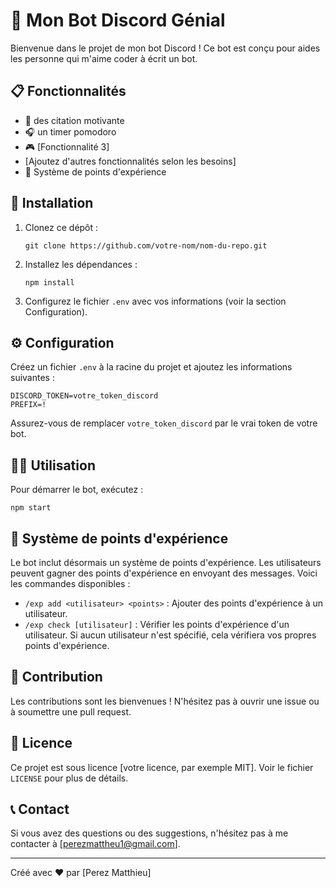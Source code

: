 # 🤖 Mon Bot Discord Génial

Bienvenue dans le projet de mon bot Discord ! Ce bot est conçu pour aides les personne qui m'aime coder à écrit un bot.

## 📋 Fonctionnalités

- 🦾 des citation motivante 
- 🎧 un timer pomodoro
- 🎮 [Fonctionnalité 3]
- [Ajoutez d'autres fonctionnalités selon les besoins]
- 🌟 Système de points d'expérience

## 🚀 Installation

1. Clonez ce dépôt :
   ```
   git clone https://github.com/votre-nom/nom-du-repo.git
   ```
2. Installez les dépendances :
   ```
   npm install
   ```
3. Configurez le fichier `.env` avec vos informations (voir la section Configuration).

## ⚙️ Configuration

Créez un fichier `.env` à la racine du projet et ajoutez les informations suivantes :

```
DISCORD_TOKEN=votre_token_discord
PREFIX=!
```

Assurez-vous de remplacer `votre_token_discord` par le vrai token de votre bot.

## 🏃‍♂️ Utilisation

Pour démarrer le bot, exécutez :

```
npm start
```

## 🌟 Système de points d'expérience

Le bot inclut désormais un système de points d'expérience. Les utilisateurs peuvent gagner des points d'expérience en envoyant des messages. Voici les commandes disponibles :

- `/exp add <utilisateur> <points>` : Ajouter des points d'expérience à un utilisateur.
- `/exp check [utilisateur]` : Vérifier les points d'expérience d'un utilisateur. Si aucun utilisateur n'est spécifié, cela vérifiera vos propres points d'expérience.

## 🤝 Contribution

Les contributions sont les bienvenues ! N'hésitez pas à ouvrir une issue ou à soumettre une pull request.

## 📄 Licence

Ce projet est sous licence [votre licence, par exemple MIT]. Voir le fichier `LICENSE` pour plus de détails.

## 📞 Contact

Si vous avez des questions ou des suggestions, n'hésitez pas à me contacter à [perezmattheu1@gmail.com].

---

Créé avec ❤️ par [Perez Matthieu]
